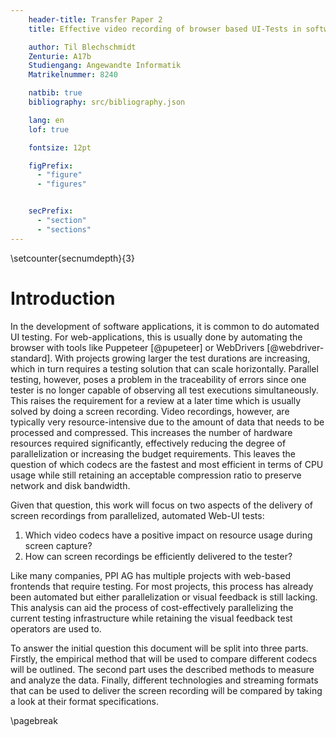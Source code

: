 ```yaml
---
    header-title: Transfer Paper 2
    title: Effective video recording of browser based UI-Tests in software development

    author: Til Blechschmidt
    Zenturie: A17b
    Studiengang: Angewandte Informatik
    Matrikelnummer: 8240

    natbib: true
    bibliography: src/bibliography.json

    lang: en
    lof: true

    fontsize: 12pt

    figPrefix:
      - "figure"
      - "figures"


    secPrefix:
      - "section"
      - "sections"
---
```


\setcounter{secnumdepth}{3}

# Introduction

In the development of software applications, it is common to do automated UI testing. For web-applications, this is usually done by automating the browser with tools like Puppeteer [@pupeteer] or WebDrivers [@webdriver-standard]. With projects growing larger the test durations are increasing, which in turn requires a testing solution that can scale horizontally. Parallel testing, however, poses a problem in the traceability of errors since one tester is no longer capable of observing all test executions simultaneously. This raises the requirement for a review at a later time which is usually solved by doing a screen recording. Video recordings, however, are typically very resource-intensive due to the amount of data that needs to be processed and compressed. This increases the number of hardware resources required significantly, effectively reducing the degree of parallelization or increasing the budget requirements. This leaves the question of which codecs are the fastest and most efficient in terms of CPU usage while still retaining an acceptable compression ratio to preserve network and disk bandwidth.

Given that question, this work will focus on two aspects of the delivery of screen recordings from parallelized, automated Web-UI tests:

1. Which video codecs have a positive impact on resource usage during screen capture?
2. How can screen recordings be efficiently delivered to the tester?

Like many companies, PPI AG has multiple projects with web-based frontends that require testing. For most projects, this process has already been automated but either parallelization or visual feedback is still lacking. This analysis can aid the process of cost-effectively parallelizing the current testing infrastructure while retaining the visual feedback test operators are used to.

To answer the initial question this document will be split into three parts. Firstly, the empirical method that will be used to compare different codecs will be outlined. The second part uses the described methods to measure and analyze the data. Finally, different technologies and streaming formats that can be used to deliver the screen recording will be compared by taking a look at their format specifications.

\pagebreak
